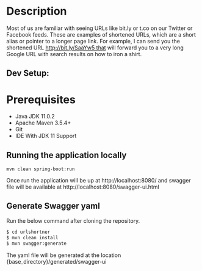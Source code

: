 # Description
Most of us are familiar with seeing URLs like bit.ly or t.co on our Twitter or Facebook feeds. These are examples of shortened URLs, which are a short alias or pointer to a longer page link. For example, I can send you the shortened URL http://bit.ly/SaaYw5 that will forward you to a very long Google URL with search results on how to iron a shirt.

## Dev Setup:
# Prerequisites
* Java JDK 11.0.2
* Apache Maven 3.5.4+
* Git
* IDE With JDK 11 Support


## Running the application locally
```
mvn clean spring-boot:run
```
Once run the application will be up at http://localhost:8080/ and swagger file will be available at http://localhost:8080/swagger-ui.html


## Generate Swagger yaml
Run the below command after cloning the repository.
```sh
$ cd urlshortner
$ mvn clean install
$ mvn swagger:generate
```
The yaml file will be generated at the location  {base_directory}/generated/swagger-ui
